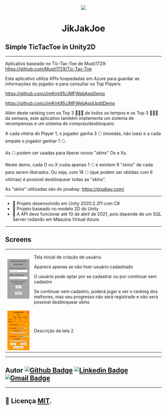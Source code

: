 <p align="center">
  <a href="http://gg.gg/jpwork">
    <img src="https://drive.google.com/uc?export=view&id=1e59cCO6e4Uu1oeO0YFUYwV58rVM_ABMQ">
  </a>
</p>
<h1 align="center">JikJakJoe</h1>
<!---🗃️🌍 🌎🌎 📝 🗃️  🌏
<img src="https://simpleicons.org/icons/csharp.svg" width="20px;" />
---> 

## Simple TicTacToe in Unity2D

---
Aplicativo baseado no Tic-Tac-Toe de Musti1729: https://github.com/Musti1729/Tic-Tac-Toe


Este aplicativo utiliza APIs hospedadas em Azure para guardar as informações do jogador e para consultar os Top Players:

https://github.com/JimKirk95/JMFWebAppDemo

https://github.com/JimKirk95/JMFWebAppUpdtDemo



Além deste ranking com os Top 3  🥇🥈🥉 de todos os tempos e os Top 3 🥇🥈🥉 da semana, este aplicativo também implementa um sistema de recompensas e um sistema de compras/desbloqueio.

A cada vitória do Player 1, o jogador ganha 3 🌕 (moedas, não luas) e a cada empate o jogador ganhar 1 🌕.

As 🌕 podem ser usadas para liberar novos "_skins_" Os e Xs.

Neste demo, cada O ou X custa apenas 1 🌕 e existem 9 "_skins_" de cada para serem liberados.
Ou seja, com 18 🌕 (que podem ser obtidas com 6 vitórias) é possível desbloquear todas as "_skins_".

As "_skins_" utilizadas são do pixabay: https://pixabay.com/

---

- 👀 Projeto desenvolvido em Unity 2020.2.2f1 com C#
- 👀 Projeto baseado no modelo 2D do Unity
- 👀 A API deve funcionar até 10 de abril de 2021, pois depende de um SQL Server rodando em Máquina Virtual Azure.




---

## Screens

<table style="width:100%">
  <tr>
    <td><img src="https://github.com/JimKirk95/images/blob/a1e572ec8d43878782f9db5a716434781ce421a9/Cadastro.jpg" width = 200></td>
    <td><p>Tela inicial de criação de usuário.</p>
      <p>Aparece apenas se não tiver usuário cadastrado</p>
      <p>O usuário pode optar por se cadastrar ou por continuar sem cadastro</p>
      <p>Se continuar sem cadastro, poderá jogar e ver o ranking dos melhores, mas seu progresso não será registrado e não será possível desbloquear <i>skins</i></p></td>
  </tr>
  <tr>
    <td><img src="https://github.com/JimKirk95/images/blob/a1e572ec8d43878782f9db5a716434781ce421a9/Config1.jpg" width = 200></td>
    <td>Descrição da tela 2</td>
  </tr>
</table>






---


<!---
## Autor
<a href="http://gg.gg/jpwork">
 <img src="https://drive.google.com/uc?export=view&id=17_6ZWPP0DJx4fiLnO4EiWNFaNRaB2Abp" width="100px;" alt=""/>
 <br />
 <sub><b>Jackson Matsuura</b></sub></a>
 <br />
---> 
## Autor [![Github Badge](https://img.shields.io/badge/-Github/JimKirk95-000?style=flat-square&logo=Github&logoColor=white&link=https://github.com/JimKirk95)](https://github.com/JimKirk95) [![Linkedin Badge](https://img.shields.io/badge/-LinkedIn/jacksonmatsuura-blue?style=flat-square&logo=Linkedin&logoColor=white&link=https://www.linkedin.com/in/jacksonmatsuura/)](https://www.linkedin.com/in/jacksonmatsuura/) [![Gmail Badge](https://img.shields.io/badge/-jackson.matsuura@Gmail-c14438?style=flat-square&logo=Gmail&logoColor=white&link=mailto:seu_emjackson.matsuura@gmail.comail)](mailto:jackson.matsuura@gmail.com)
<!---
[![Whatsapp Badge](https://img.shields.io/badge/-Whatsapp-4CA143?style=flat-square&labelColor=4CA143&logo=whatsapp&logoColor=white&link=https://api.whatsapp.com/send?phone=seu_telefone_55+12+981082413&text=Hello!)](https://api.whatsapp.com/send?phone=seu_telefone_55+12+981082413&text=Hello!)
--->

---
## 📝 Licença [MIT](./LICENSE).
